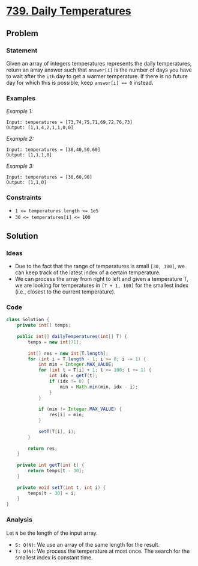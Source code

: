 # [739. Daily Temperatures](https://leetcode.com/problems/daily-temperatures/)

## Problem

### Statement

Given an array of integers temperatures represents the daily temperatures, return an array answer such that `answer[i]` is the number of days you have to wait after the `ith` day to get a warmer temperature. If there is no future day for which this is possible, keep `answer[i] == 0` instead.

### Examples

*Example 1:*

```plaintext
Input: temperatures = [73,74,75,71,69,72,76,73]
Output: [1,1,4,2,1,1,0,0]
```

*Example 2:*

```plaintext
Input: temperatures = [30,40,50,60]
Output: [1,1,1,0]
```

*Example 3:*

```plaintext
Input: temperatures = [30,60,90]
Output: [1,1,0]
```

### Constraints

- `1 <= temperatures.length <= 1e5`
- `30 <= temperatures[i] <= 100`

## Solution

### Ideas

- Due to the fact that the range of temperatures is small `[30, 100]`, we can keep track of the latest index of a certain temperature.
- We can process the array from right to left and given a temperature T, we are looking for temperatures in `[T + 1, 100]` for the smallest index (i.e., closest to the current temperature).

### Code

```java
class Solution {
    private int[] temps;
    
    public int[] dailyTemperatures(int[] T) {
        temps = new int[71];
        
        int[] res = new int[T.length];
        for (int i = T.length - 1; i >= 0; i -= 1) {
            int min = Integer.MAX_VALUE;
            for (int t = T[i] + 1; t <= 100; t += 1) {
                int idx = getT(t);
                if (idx != 0) {
                    min = Math.min(min, idx - i);
                }
            }
            
            if (min != Integer.MAX_VALUE) {
                res[i] = min;
            }
            
            setT(T[i], i);
        }
        
        return res;
    }
    
    private int getT(int t) {
        return temps[t - 30];
    }
    
    private void setT(int t, int i) {
        temps[t - 30] = i;
    }
}
```

### Analysis

Let `N` be the length of the input array.

- `S: O(N)`: We use an array of the same length for the result.
- `T: O(N)`: We process the temperature at most once. The search for the smallest index is constant time.
